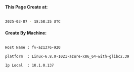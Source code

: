 
   
#### This Page Create at:

```bash

2025-03-07 - 18:58:35 UTC

```

#### Create By Machine:

```bash

Host Name : fv-az1376-920

platform  : Linux-6.8.0-1021-azure-x86_64-with-glibc2.39

Ip Local  : 10.1.0.137

```

